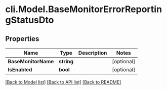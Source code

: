 # cli.Model.BaseMonitorErrorReportingStatusDto

## Properties

Name | Type | Description | Notes
------------ | ------------- | ------------- | -------------
**BaseMonitorName** | **string** |  | [optional] 
**IsEnabled** | **bool** |  | [optional] 

[[Back to Model list]](../README.md#documentation-for-models) [[Back to API list]](../README.md#documentation-for-api-endpoints) [[Back to README]](../README.md)


